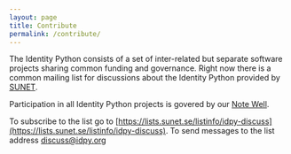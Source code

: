 ```yaml
---
layout: page
title: Contribute
permalink: /contribute/
---
```


The Identity Python consists of a set of inter-related but separate software
projects sharing common funding and governance. Right now there is a common
mailing list for discussions about the Identity Python provided by [SUNET](https://sunet.se).

Participation in all Identity Python projects is govered by our [Note Well](https://github.com/IdentityPython/Governance/blob/master/Note-Well.md).

To subscribe to the list go to [https://lists.sunet.se/listinfo/idpy-discuss](https://lists.sunet.se/listinfo/idpy-discuss). To send messages to the list address [discuss@idpy.org](mailto:discuss@idpy.org)
